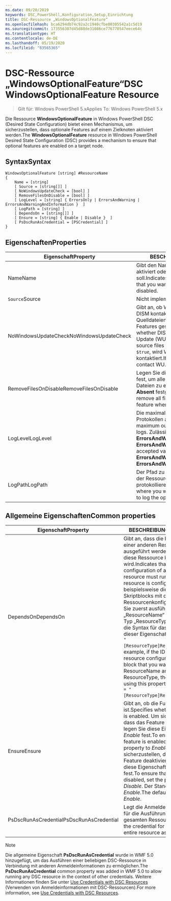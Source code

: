 ```yaml
---
ms.date: 09/20/2019
keywords: DSC,PowerShell,Konfiguration,Setup,Einrichtung
title: DSC-Ressource „WindowsOptionalFeature“
ms.openlocfilehash: bca6294db74c92a2c1940cfbe00305542a1c5d19
ms.sourcegitcommit: 173556307d45d88de31086ce776770547eece64c
ms.translationtype: HT
ms.contentlocale: de-DE
ms.lasthandoff: 05/19/2020
ms.locfileid: "83565365"
---
```

# <a name="dsc-windowsoptionalfeature-resource"></a><span data-ttu-id="e3558-103">DSC-Ressource „WindowsOptionalFeature“</span><span class="sxs-lookup"><span data-stu-id="e3558-103">DSC WindowsOptionalFeature Resource</span></span>

> <span data-ttu-id="e3558-104">Gilt für: Windows PowerShell 5.x</span><span class="sxs-lookup"><span data-stu-id="e3558-104">Applies To: Windows PowerShell 5.x</span></span>

<span data-ttu-id="e3558-105">Die Ressource **WindowsOptionalFeature** in Windows PowerShell DSC (Desired State Configuration) bietet einen Mechanismus, um sicherzustellen, dass optionale Features auf einem Zielknoten aktiviert werden.</span><span class="sxs-lookup"><span data-stu-id="e3558-105">The **WindowsOptionalFeature** resource in Windows PowerShell Desired State Configuration (DSC) provides a mechanism to ensure that optional features are enabled on a target node.</span></span>

## <a name="syntax"></a><span data-ttu-id="e3558-106">Syntax</span><span class="sxs-lookup"><span data-stu-id="e3558-106">Syntax</span></span>

```Syntax
WindowsOptionalFeature [string] #ResourceName
{
    Name = [string]
    [ Source = [string[]] ]
    [ NoWindowsUpdateCheck = [bool] ]
    [ RemoveFilesOnDisable = [bool] ]
    [ LogLevel = [string] { ErrorsOnly | ErrorsAndWarning | ErrorsAndWarningAndInformation }  ]
    [ LogPath = [string] ]
    [ DependsOn = [string[]] ]
    [ Ensure = [string] { Enable | Disable }  ]
    [ PsDscRunAsCredential = [PSCredential] ]
}
```

## <a name="properties"></a><span data-ttu-id="e3558-107">Eigenschaften</span><span class="sxs-lookup"><span data-stu-id="e3558-107">Properties</span></span>

|<span data-ttu-id="e3558-108">Eigenschaft</span><span class="sxs-lookup"><span data-stu-id="e3558-108">Property</span></span> |<span data-ttu-id="e3558-109">BESCHREIBUNG</span><span class="sxs-lookup"><span data-stu-id="e3558-109">Description</span></span> |
|---|---|
|<span data-ttu-id="e3558-110">Name</span><span class="sxs-lookup"><span data-stu-id="e3558-110">Name</span></span> |<span data-ttu-id="e3558-111">Gibt den Namen des Features an, das aktiviert oder deaktiviert werden soll.</span><span class="sxs-lookup"><span data-stu-id="e3558-111">Indicates the name of the feature that you want to ensure is enabled or disabled.</span></span> |
|<span data-ttu-id="e3558-112">`Source`</span><span class="sxs-lookup"><span data-stu-id="e3558-112">Source</span></span> |<span data-ttu-id="e3558-113">Nicht implementiert.</span><span class="sxs-lookup"><span data-stu-id="e3558-113">Not implemented.</span></span> |
|<span data-ttu-id="e3558-114">NoWindowsUpdateCheck</span><span class="sxs-lookup"><span data-stu-id="e3558-114">NoWindowsUpdateCheck</span></span> |<span data-ttu-id="e3558-115">Gibt an, ob Windows Update (WU) von DISM kontaktiert wird, wenn die Quelldateien zum Aktivieren eines Features gesucht werden.</span><span class="sxs-lookup"><span data-stu-id="e3558-115">Specifies whether DISM contacts Windows Update (WU) when searching for the source files to enable a feature.</span></span> <span data-ttu-id="e3558-116">Falls `$true`, wird WU nicht von DISM kontaktiert.</span><span class="sxs-lookup"><span data-stu-id="e3558-116">If `$true`, DISM does not contact WU.</span></span> |
|<span data-ttu-id="e3558-117">RemoveFilesOnDisable</span><span class="sxs-lookup"><span data-stu-id="e3558-117">RemoveFilesOnDisable</span></span> |<span data-ttu-id="e3558-118">Legen Sie diese Einstellung auf `$true` fest, um alle zu dem Feature gehörigen Dateien zu entfernen, wenn **Ensure** auf **Absent** festgelegt wird.</span><span class="sxs-lookup"><span data-stu-id="e3558-118">Set to `$true` to remove all files associated with the feature when **Ensure** is set to **Absent**.</span></span> |
|<span data-ttu-id="e3558-119">LogLevel</span><span class="sxs-lookup"><span data-stu-id="e3558-119">LogLevel</span></span> |<span data-ttu-id="e3558-120">Die maximale Ausgabeebene, die in den Protokollen angezeigt wird.</span><span class="sxs-lookup"><span data-stu-id="e3558-120">The maximum output level shown in the logs.</span></span> <span data-ttu-id="e3558-121">Zulässige Werte: **ErrorsOnly**, **ErrorsAndWarning** und **ErrorsAndWarningAndInformation**.</span><span class="sxs-lookup"><span data-stu-id="e3558-121">The accepted values are: **ErrorsOnly**, **ErrorsAndWarning**, and **ErrorsAndWarningAndInformation**.</span></span> |
|<span data-ttu-id="e3558-122">LogPath</span><span class="sxs-lookup"><span data-stu-id="e3558-122">LogPath</span></span> |<span data-ttu-id="e3558-123">Der Pfad zu einer Protokolldatei, in der der Ressourcenanbieter den Vorgang protokollieren soll.</span><span class="sxs-lookup"><span data-stu-id="e3558-123">The path to a log file where you want the resource provider to log the operation.</span></span> |

## <a name="common-properties"></a><span data-ttu-id="e3558-124">Allgemeine Eigenschaften</span><span class="sxs-lookup"><span data-stu-id="e3558-124">Common properties</span></span>

|<span data-ttu-id="e3558-125">Eigenschaft</span><span class="sxs-lookup"><span data-stu-id="e3558-125">Property</span></span> |<span data-ttu-id="e3558-126">BESCHREIBUNG</span><span class="sxs-lookup"><span data-stu-id="e3558-126">Description</span></span> |
|---|---|
|<span data-ttu-id="e3558-127">DependsOn</span><span class="sxs-lookup"><span data-stu-id="e3558-127">DependsOn</span></span> |<span data-ttu-id="e3558-128">Gibt an, dass die Konfiguration einer anderen Ressource ausgeführt werden muss, bevor diese Ressource konfiguriert wird.</span><span class="sxs-lookup"><span data-stu-id="e3558-128">Indicates that the configuration of another resource must run before this resource is configured.</span></span> <span data-ttu-id="e3558-129">Wenn beispielsweise die ID des Skriptblocks mit der Ressourcenkonfiguration, den Sie zuerst ausführen möchten, „ResourceName“ und dessen Typ „ResourceType“ ist, lautet die Syntax für das Verwenden dieser Eigenschaft `DependsOn = "[ResourceType]ResourceName"`.</span><span class="sxs-lookup"><span data-stu-id="e3558-129">For example, if the ID of the resource configuration script block that you want to run first is ResourceName and its type is ResourceType, the syntax for using this property is `DependsOn = "[ResourceType]ResourceName"`.</span></span> |
|<span data-ttu-id="e3558-130">Ensure</span><span class="sxs-lookup"><span data-stu-id="e3558-130">Ensure</span></span> |<span data-ttu-id="e3558-131">Gibt an, ob die Funktion aktiviert ist.</span><span class="sxs-lookup"><span data-stu-id="e3558-131">Specifies whether the feature is enabled.</span></span> <span data-ttu-id="e3558-132">Um sicherzustellen, dass das Feature aktiviert ist, legen Sie diese Eigenschaft auf _Enable_ fest.</span><span class="sxs-lookup"><span data-stu-id="e3558-132">To ensure that the feature is enabled, set this property to _Enable_.</span></span> <span data-ttu-id="e3558-133">Um sicherzustellen, dass das Feature deaktiviert ist, legen Sie diese Eigenschaft auf _Disable_ fest.</span><span class="sxs-lookup"><span data-stu-id="e3558-133">To ensure that the feature is disabled, set the property to _Disable_.</span></span> <span data-ttu-id="e3558-134">Der Standardwert ist _Enable_.</span><span class="sxs-lookup"><span data-stu-id="e3558-134">The default value is _Enable_.</span></span> |
|<span data-ttu-id="e3558-135">PsDscRunAsCredential</span><span class="sxs-lookup"><span data-stu-id="e3558-135">PsDscRunAsCredential</span></span> |<span data-ttu-id="e3558-136">Legt die Anmeldeinformationen für die Ausführung der gesamten Ressource fest.</span><span class="sxs-lookup"><span data-stu-id="e3558-136">Sets the credential for running the entire resource as.</span></span> |

> [!NOTE]
> <span data-ttu-id="e3558-137">Die allgemeine Eigenschaft **PsDscRunAsCredential** wurde in WMF 5.0 hinzugefügt, um das Ausführen einer beliebigen DSC-Ressource in Verbindung mit anderen Anmeldeinformationen zu ermöglichen.</span><span class="sxs-lookup"><span data-stu-id="e3558-137">The **PsDscRunAsCredential** common property was added in WMF 5.0 to allow running any DSC resource in the context of other credentials.</span></span> <span data-ttu-id="e3558-138">Weitere Informationen finden Sie unter [Use Credentials with DSC Resources](../../../configurations/runasuser.md) (Verwenden von Anmeldeinformationen mit DSC-Ressourcen).</span><span class="sxs-lookup"><span data-stu-id="e3558-138">For more information, see [Use Credentials with DSC Resources](../../../configurations/runasuser.md).</span></span>
